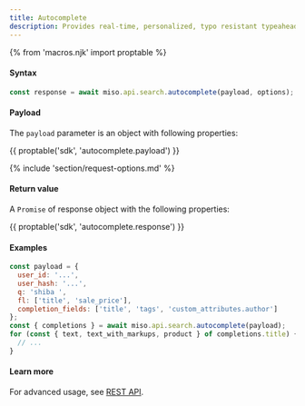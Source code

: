 ```yaml
---
title: Autocomplete
description: Provides real-time, personalized, typo resistant typeahead for your search bar.
---
```

{% from 'macros.njk' import proptable %}

#### Syntax
```js
const response = await miso.api.search.autocomplete(payload, options);
```

#### Payload
The `payload` parameter is an object with following properties:

{{ proptable('sdk', 'autocomplete.payload') }}

{% include 'section/request-options.md' %}

#### Return value

A `Promise` of response object with the following properties:

{{ proptable('sdk', 'autocomplete.response') }}

#### Examples
```js
const payload = {
  user_id: '...',
  user_hash: '...',
  q: 'shiba ',
  fl: ['title', 'sale_price'],
  completion_fields: ['title', 'tags', 'custom_attributes.author']
};
const { completions } = await miso.api.search.autocomplete(payload);
for (const { text, text_with_markups, product } of completions.title) {
  // ...
}
```

#### Learn more
For advanced usage, see [REST API](https://api.askmiso.com/#operation/autocomplete_v1_search_autocomplete_post).
